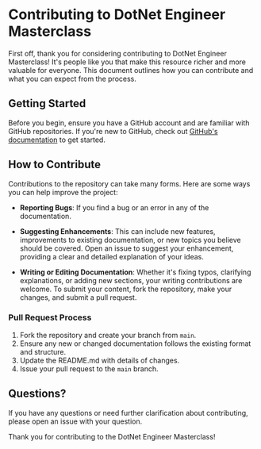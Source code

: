 # Contributing to DotNet Engineer Masterclass

First off, thank you for considering contributing to DotNet Engineer Masterclass! It's people like you that make this resource richer and more valuable for everyone. This document outlines how you can contribute and what you can expect from the process.

## Getting Started

Before you begin, ensure you have a GitHub account and are familiar with GitHub repositories. If you're new to GitHub, check out [GitHub's documentation](https://docs.github.com/en/get-started) to get started.

## How to Contribute

Contributions to the repository can take many forms. Here are some ways you can help improve the project:

- **Reporting Bugs**: If you find a bug or an error in any of the documentation.

- **Suggesting Enhancements**: This can include new features, improvements to existing documentation, or new topics you believe should be covered. Open an issue to suggest your enhancement, providing a clear and detailed explanation of your ideas.

- **Writing or Editing Documentation**: Whether it's fixing typos, clarifying explanations, or adding new sections, your writing contributions are welcome. To submit your content, fork the repository, make your changes, and submit a pull request.

### Pull Request Process

1. Fork the repository and create your branch from `main`.
2. Ensure any new or changed documentation follows the existing format and structure.
3. Update the README.md with details of changes.
4. Issue your pull request to the `main` branch.

## Questions?

If you have any questions or need further clarification about contributing, please open an issue with your question.

Thank you for contributing to the DotNet Engineer Masterclass!
